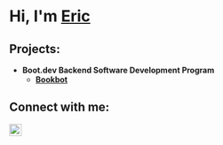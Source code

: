 # Hi, I'm <a href="https://www.linkedin.com/in/eric-valery-b7aa91169">Eric</a>

## Projects:

- <b>Boot.dev Backend Software Development Program</b>
  - <b>[Bookbot](https://github.com/ericvalery/bookbot/blob/main/stats.py)</b>
 
## Connect with me:


[<img align="left" alt="Eric | LinkedIn" width="22px" src="https://cdn.jsdelivr.net/npm/simple-icons@v3/icons/linkedin.svg" />][linkedin]


[linkedin]: https://linkedin.com/in/eric-valery
